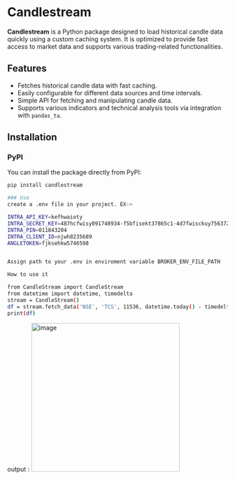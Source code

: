 # Candlestream

**Candlestream** is a Python package designed to load historical candle data quickly using a custom caching system. It is optimized to provide fast access to market data and supports various trading-related functionalities.

## Features

- Fetches historical candle data with fast caching.
- Easily configurable for different data sources and time intervals.
- Simple API for fetching and manipulating candle data.
- Supports various indicators and technical analysis tools via integration with `pandas_ta`.
  
## Installation

### PyPI

You can install the package directly from PyPI:

```bash
pip install candlestream

### Use
create a .env file in your project. EX->

INTRA_API_KEY=kefhwaioty
INTRA_SECRET_KEY=487hcfwisy091748934-f5bfisekt37865c1-4d7fwisckuy75637284d-9dfiufcje5782438-33gfej6764343a90c
INTRA_PIN=011843204
INTRA_CLIENT_ID=njwh8235689
ANGLETOKEN=fjksehkw5746598 


Assign path to your .env in enviroment variable BROKER_ENV_FILE_PATH

How to use it 

from CandleStream import CandleStream 
from datetime import datetime, timedelta
stream = CandleStream()
df = stream.fetch_data('NSE', 'TCS', 11536, datetime.today() - timedelta(100), datetime.today())
print(df)
```

output :
<img width="339" alt="image" src="https://github.com/user-attachments/assets/f601b1e5-6860-4f6e-84dd-a3c3d39ccd50" />
